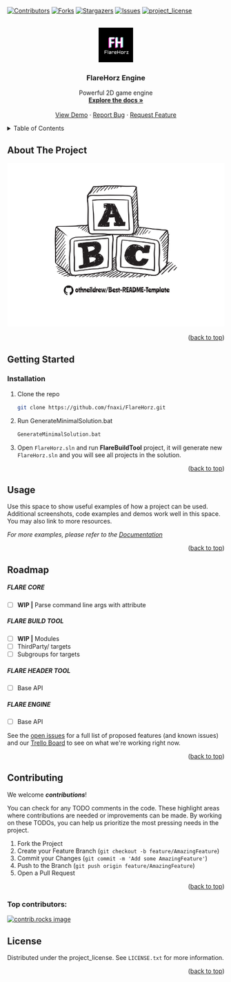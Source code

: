 <!-- Improved compatibility of back to top link: See: https://github.com/othneildrew/Best-README-Template/pull/73 -->
<a id="readme-top"></a>
<!--
[CHANGELOG.md](CHANGELOG.md)
-->


<!-- PROJECT SHIELDS -->
[![Contributors][contributors-shield]][contributors-url]
[![Forks][forks-shield]][forks-url]
[![Stargazers][stars-shield]][stars-url]
[![Issues][issues-shield]][issues-url]
[![project_license][license-shield]][license-url]


<!-- PROJECT LOGO -->
<br />
<div align="center">
  <a href="https://github.com/fnaxi/FlareHorz">
    <img src="images/logo.png" alt="Logo" width="80" height="80">
  </a>

<h3 align="center">FlareHorz Engine</h3>

  <p align="center">
    Powerful 2D game engine
    <br />
    <a href="https://github.com/fnaxi/FlareHorz/Docs.md"><strong>Explore the docs »</strong></a>
    <br />
    <br />
    <a href="https://github.com/fnaxi/FlareHorz">View Demo</a>
    &middot;
    <a href="https://github.com/fnaxi/FlareHorz/issues/new?labels=bug&template=bug-report---.md">Report Bug</a>
    &middot;
    <a href="https://github.com/fnaxi/FlareHorz/issues/new?labels=enhancement&template=feature-request---.md">Request Feature</a>
  </p>
</div>



<!-- TABLE OF CONTENTS -->
<details>
  <summary>Table of Contents</summary>
  <ol>
    <li>
      <a href="#about-the-project">About The Project</a>
    </li>
    <li>
      <a href="#getting-started">Getting Started</a>
      <ul>
        <li><a href="#installation">Installation</a></li>
      </ul>
    </li>
    <li><a href="#usage">Usage</a></li>
    <li><a href="#roadmap">Roadmap</a></li>
    <li><a href="#contributing">Contributing</a></li>
    <li><a href="#license">License</a></li>
  </ol>
</details>



<!-- ABOUT THE PROJECT -->
## About The Project

[![Product Name Screen Shot][product-screenshot]](https://github.com/fnaxi/FlareHorz.git)

<p align="right">(<a href="#readme-top">back to top</a>)</p>

<!-- GETTING STARTED -->
## Getting Started

### Installation

1. Clone the repo
	```sh
	git clone https://github.com/fnaxi/FlareHorz.git
	```
2. Run GenerateMinimalSolution.bat
	```sh
	GenerateMinimalSolution.bat
	```
3. Open `FlareHorz.sln` and run **FlareBuildTool** project, it will generate new `FlareHorz.sln` and you will see all projects in the solution.


<p align="right">(<a href="#readme-top">back to top</a>)</p>



<!-- USAGE EXAMPLES -->
## Usage

Use this space to show useful examples of how a project can be used. Additional screenshots, code examples and demos work well in this space. You may also link to more resources.

_For more examples, please refer to the [Documentation](https://github.com/fnaxi/FlareHorz/Docs.md)_

<p align="right">(<a href="#readme-top">back to top</a>)</p>



<!-- ROADMAP -->
## Roadmap

#####  FLARE CORE
- [ ] **WIP |** Parse command line args with attribute

##### FLARE BUILD TOOL
- [ ] **WIP |** Modules
- [ ] ThirdParty/ targets
- [ ] Subgroups for targets

##### FLARE HEADER TOOL
- [ ] Base API

##### FLARE ENGINE
- [ ] Base API

See the [open issues](https://github.com/fnaxi/FlareHorz/issues) for a full list of proposed features (and known issues) and our [Trello Board](https://trello.com/b/aVJsrcHb) to see on what we're working right now.

<p align="right">(<a href="#readme-top">back to top</a>)</p>



<!-- CONTRIBUTING -->
## Contributing

We welcome ***contributions***!

You can check for any TODO comments in the code. These highlight areas where contributions are needed or improvements can be made.
By working on these TODOs, you can help us prioritize the most pressing needs in the project.

1. Fork the Project
2. Create your Feature Branch (`git checkout -b feature/AmazingFeature`)
3. Commit your Changes (`git commit -m 'Add some AmazingFeature'`)
4. Push to the Branch (`git push origin feature/AmazingFeature`)
5. Open a Pull Request

<p align="right">(<a href="#readme-top">back to top</a>)</p>

### Top contributors:

<a href="https://github.com/fnaxi/FlareHorz/graphs/contributors">
  <img src="https://contrib.rocks/image?repo=fnaxi/FlareHorz" alt="contrib.rocks image" />
</a>



<!-- LICENSE -->
## License

Distributed under the project_license. See `LICENSE.txt` for more information.

<p align="right">(<a href="#readme-top">back to top</a>)</p>

<!-- MARKDOWN LINKS & IMAGES -->
<!-- https://www.markdownguide.org/basic-syntax/#reference-style-links -->
[contributors-shield]: https://img.shields.io/github/contributors/fnaxi/FlareHorz.svg?style=for-the-badge
[contributors-url]: https://github.com/fnaxi/FlareHorz/graphs/contributors
[forks-shield]: https://img.shields.io/github/forks/fnaxi/FlareHorz.svg?style=for-the-badge
[forks-url]: https://github.com/fnaxi/FlareHorz/network/members
[stars-shield]: https://img.shields.io/github/stars/fnaxi/FlareHorz.svg?style=for-the-badge
[stars-url]: https://github.com/fnaxi/FlareHorz/stargazers
[issues-shield]: https://img.shields.io/github/issues/fnaxi/FlareHorz.svg?style=for-the-badge
[issues-url]: https://github.com/fnaxi/FlareHorz/issues
[license-shield]: https://img.shields.io/github/license/fnaxi/FlareHorz.svg?style=for-the-badge
[license-url]: https://github.com/fnaxi/FlareHorz/blob/master/LICENSE.txt
[linkedin-shield]: https://img.shields.io/badge/-LinkedIn-black.svg?style=for-the-badge&logo=linkedin&colorB=555
[linkedin-url]: https://linkedin.com/in/linkedin_username
[product-screenshot]: images/screenshot.png
[Next.js]: https://img.shields.io/badge/next.js-000000?style=for-the-badge&logo=nextdotjs&logoColor=white
[Next-url]: https://nextjs.org/
[React.js]: https://img.shields.io/badge/React-20232A?style=for-the-badge&logo=react&logoColor=61DAFB
[React-url]: https://reactjs.org/
[Vue.js]: https://img.shields.io/badge/Vue.js-35495E?style=for-the-badge&logo=vuedotjs&logoColor=4FC08D
[Vue-url]: https://vuejs.org/
[Angular.io]: https://img.shields.io/badge/Angular-DD0031?style=for-the-badge&logo=angular&logoColor=white
[Angular-url]: https://angular.io/
[Svelte.dev]: https://img.shields.io/badge/Svelte-4A4A55?style=for-the-badge&logo=svelte&logoColor=FF3E00
[Svelte-url]: https://svelte.dev/
[Laravel.com]: https://img.shields.io/badge/Laravel-FF2D20?style=for-the-badge&logo=laravel&logoColor=white
[Laravel-url]: https://laravel.com
[Bootstrap.com]: https://img.shields.io/badge/Bootstrap-563D7C?style=for-the-badge&logo=bootstrap&logoColor=white
[Bootstrap-url]: https://getbootstrap.com
[JQuery.com]: https://img.shields.io/badge/jQuery-0769AD?style=for-the-badge&logo=jquery&logoColor=white
[JQuery-url]: https://jquery.com 
